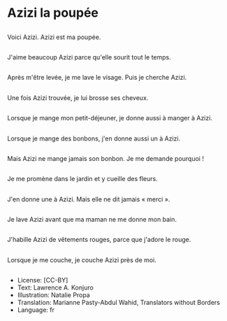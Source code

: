 # Azizi la poupée

##
Voici Azizi. Azizi est ma
poupée.

##
J'aime beaucoup Azizi
parce qu'elle sourit tout
le temps.

##
Après m'être levée, je
me lave le visage.
Puis je cherche Azizi.

##
Une fois Azizi trouvée,
je lui brosse ses
cheveux.

##
Lorsque je mange mon
petit-déjeuner, je donne
aussi à manger à Azizi.

##
Lorsque je mange des
bonbons, j'en donne
aussi un à Azizi.

##
Mais Azizi ne mange
jamais son bonbon.
Je me demande
pourquoi !

##
Je me promène dans le
jardin et y cueille des
fleurs.

##
J'en donne une à Azizi.
Mais elle ne dit jamais
« merci ».

##
Je lave Azizi avant que
ma maman ne me
donne mon bain.

##
J'habille Azizi de
vêtements rouges,
parce que j'adore le
rouge.

##
Lorsque je me couche,
je couche Azizi près de
moi.

##
* License: [CC-BY]
* Text: Lawrence A. Konjuro
* Illustration: Natalie Propa
* Translation: Marianne Pasty-Abdul Wahid, Translators without Borders
* Language: fr
